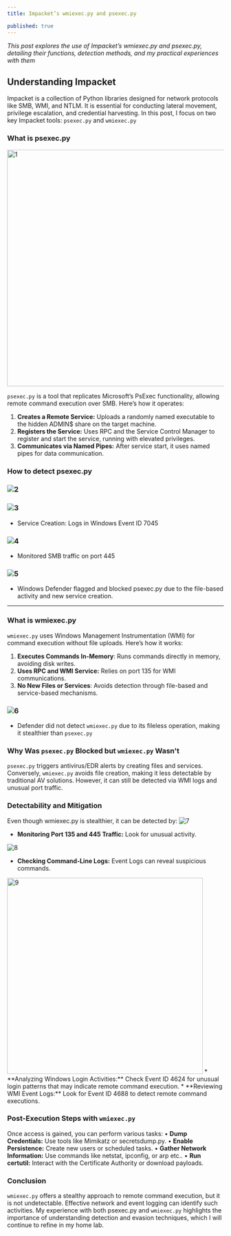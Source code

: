 ```yaml
---
title: Impacket’s wmiexec.py and psexec.py

published: true
---
```



_This post explores the use of Impacket’s wmiexec.py and psexec.py, detailing their functions, detection methods, and my practical experiences with them_




## [](#header-3) Understanding Impacket

Impacket is a collection of Python libraries designed for network protocols like SMB, WMI, and NTLM. It is essential for conducting lateral movement, privilege escalation, and credential harvesting. In this post, I focus on two key Impacket tools: `psexec.py` and `wmiexec.py`




### [](#header-3) What is **psexec.py**

<img width="549" alt="1" src="https://github.com/user-attachments/assets/51468fed-5388-4e4e-8db4-539f0e8a9c31">


`psexec.py` is a tool that replicates Microsoft’s PsExec functionality, allowing remote command execution over SMB. Here’s how it operates:

1.	**Creates a Remote Service:** Uploads a randomly named executable to the hidden ADMIN$ share on the target machine.
2.	**Registers the Service:** Uses RPC and the Service Control Manager to register and start the service, running with elevated privileges.
3.	**Communicates via Named Pipes:** After service start, it uses named pipes for data communication.


### [](#header-3) How to detect **psexec.py**

### ![2](https://github.com/user-attachments/assets/7f54f869-4f54-4160-aee2-721774b8e1ec)


### ![3](https://github.com/user-attachments/assets/28994abe-26f0-41f4-9202-2a725709837e)
*   Service Creation: Logs in Windows Event ID 7045

### ![4](https://github.com/user-attachments/assets/7551432e-96f8-4614-aff1-7cc15fd183dd)
*   Monitored SMB traffic on port 445

### ![5](https://github.com/user-attachments/assets/1cc973b0-396a-48fb-875f-17dac29467a5)
*   Windows Defender flagged and blocked psexec.py due to the file-based activity and new service creation.



---



### [](#header-3) What is **wmiexec.py**




`wmiexec.py` uses Windows Management Instrumentation (WMI) for command execution without file uploads. Here’s how it works:

1.	**Executes Commands In-Memory**: Runs commands directly in memory, avoiding disk writes.
2.	**Uses RPC and WMI Service:** Relies on port 135 for WMI communications.
3.	**No New Files or Services**: Avoids detection through file-based and service-based mechanisms.


 ### ![6](https://github.com/user-attachments/assets/4ea54330-6ad3-49d4-85f4-cf9445318a8d)
*   Defender did not detect `wmiexec.py` due to its fileless operation, making it stealthier than `psexec.py`

### [](#header-3) Why Was `psexec.py` Blocked but `wmiexec.py` Wasn't

`psexec.py` triggers antivirus/EDR alerts by creating files and services. Conversely, `wmiexec.py` avoids file creation, making it less detectable by traditional AV solutions. However, it can still be detected via WMI logs and unusual port traffic.



### [](#header-4) Detectability and Mitigation

Even though wmiexec.py is stealthier, it can be detected by:
![7](https://github.com/user-attachments/assets/ced79dd9-6a4c-421f-8d95-5edce01ad638)
*   **Monitoring Port 135 and 445 Traffic:** Look for unusual activity.

![8](https://github.com/user-attachments/assets/6e983806-a2ab-4061-8f2d-9c7914a08aac)
*   **Checking Command-Line Logs:** Event Logs can reveal suspicious commands.

<img width="455" alt="9" src="https://github.com/user-attachments/assets/7049cec0-388b-4ca8-afec-4ed0215c5c8f">
*   **Analyzing Windows Login Activities:** Check Event ID 4624 for unusual login patterns that may indicate remote command execution.
*   **Reviewing WMI Event Logs:** Look for Event ID 4688 to detect remote command executions.



### [](#header-3)Post-Execution Steps with `wmiexec.py`

Once access is gained, you can perform various tasks:
•	**Dump Credentials:** Use tools like Mimikatz or secretsdump.py.
•	**Enable Persistence:** Create new users or scheduled tasks.
•	**Gather Network Information:** Use commands like netstat, ipconfig, or arp etc..
•	**Run certutil:** Interact with the Certificate Authority or download payloads.



### [](#header-3) Conclusion

`wmiexec.py` offers a stealthy approach to remote command execution, but it is not undetectable. Effective network and event logging can identify such activities. My experience with both psexec.py and `wmiexec.py` highlights the importance of understanding detection and evasion techniques, which I will continue to refine in my home lab.



